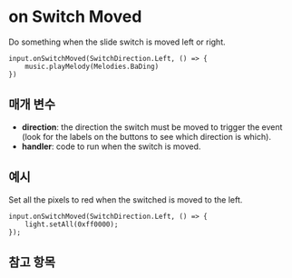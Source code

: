 # on Switch Moved

Do something when the slide switch is moved left or right.

```sig
input.onSwitchMoved(SwitchDirection.Left, () => {
    music.playMelody(Melodies.BaDing)
})
```

## 매개 변수

* **direction**: the direction the switch must be moved to trigger the event (look for the labels on the buttons to see which direction is which).
* **handler**: code to run when the switch is moved.

## 예시

Set all the pixels to red when the switched is moved to the left.

```blocks
input.onSwitchMoved(SwitchDirection.Left, () => {
    light.setAll(0xff0000);
});
```

## 참고 항목